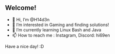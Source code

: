 ## Welcome!

- 👋 Hi, I’m @H14d3n
- 👀 I’m interested in Gaming and finding solutions!
- 🌱 I’m currently learning Linux Bash and Java
- 📫 How to reach me : Instagram, Discord: hi69en

Have a nice day! :D
<!---
H14d3n/H14d3n is a ✨ special ✨ repository because its `README.md` (this file) appears on your GitHub profile.
You can click the Preview link to take a look at your changes.
--->
